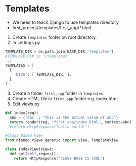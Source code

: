 # Templates
* We need to teach Django to use templates directory
* first_project/templates/first_app/*.html

1. Create `templates` folder on root directory.
2. In settings.py
```python
TEMPLATE_DIR = os.path.join(BASE_DIR,'templates')
#TEMPLATE_DIR is "/templates"
...
TEMPLATES = [
  {
    'DIRS': [ TEMPLATE_DIR, ],
  }
]
```
3. Create a folder `first_app` folder in `templates`
4. Create HTML file in `first_app` folder e.g. index.html
5. Edit views.py

```python
def index(req):
  abc = {'abc' : "this is the actual value of abc"}
  return render(req, 'first_app/index.html', context=abc)
  #return HttpResponse("hello world!")

#Class Based View
from django.views.generic import View, TemplateView

class IndexView(View):
  def get(self,request):
    return HttpResponse("CLASS BASE IS COOL")
```
